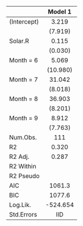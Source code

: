 

|            | Model 1  |
|:-----------|:--------:|
|(Intercept) |  3.219   |
|            | (7.919)  |
|Solar.R     |  0.115   |
|            | (0.030)  |
|Month = 6   |  5.069   |
|            | (10.980) |
|Month = 7   |  31.042  |
|            | (8.018)  |
|Month = 8   |  36.903  |
|            | (8.201)  |
|Month = 9   |  8.912   |
|            | (7.763)  |
|Num.Obs.    |   111    |
|R2          |  0.320   |
|R2 Adj.     |  0.287   |
|R2 Within   |          |
|R2 Pseudo   |          |
|AIC         |  1061.3  |
|BIC         |  1077.6  |
|Log.Lik.    | -524.654 |
|Std.Errors  |   IID    |
